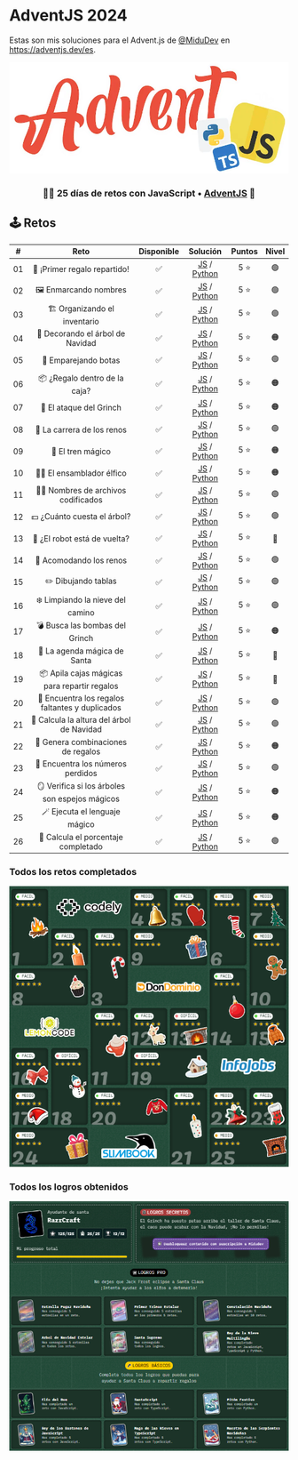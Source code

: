 # AdventJS 2024

Estas son mis soluciones para el Advent.js de [@MiduDev](https://github.com/midudev "@MiduDev") en https://adventjs.dev/es.

<p align="center">
  <img  
    height="200"
    src="logo.webp"
    alt="Logo Adventjs"
  />
</p>

<h3 align="center">🧑‍🚀 25 días de retos con JavaScript • <a href="https://adventjs.dev">AdventJS</a> 🚀</h3>

## 🕹️ Retos

|  #  |                  Reto                       |   Disponible    |                Solución                  |  Puntos  |  Nivel  |
| :-: | :------------------------------------------------------------------: | :------------:  | :----------------------------------------: | :---------: | :---------: |
| 01  |   🎁 ¡Primer regalo repartido!    |       ✅        | [JS](./JS/Reto%2301.js) / [Python](./Python/Reto%2301.py) |   5 ⭐   |    🟢    |  
| 02  |       🖼 Enmarcando nombres       |       ✅        | [JS](./JS/Reto%2302.js) / [Python](./Python/Reto%2302.py) |   5 ⭐   |    🟢    |  
| 03  |   🏗 Organizando el inventario    |       ✅        | [JS](./JS/Reto%2303.js) / [Python](./Python/Reto%2303.py) |   5 ⭐   |    🟢    |  
| 04  | 🎄 Decorando el árbol de Navidad  |       ✅        | [JS](./JS/Reto%2304.js) / [Python](./Python/Reto%2304.py) |   5 ⭐   |    🟠    |  
| 05  |       👞 Emparejando botas        |       ✅        | [JS](./JS/Reto%2305.js) / [Python](./Python/Reto%2305.py) |   5 ⭐   |    🟢    |  
| 06  |   📦 ¿Regalo dentro de la caja?   |       ✅        | [JS](./JS/Reto%2306.js) / [Python](./Python/Reto%2306.py) |   5 ⭐   |    🟠    |  
| 07  |      👹 El ataque del Grinch      |       ✅        | [JS](./JS/Reto%2307.js) / [Python](./Python/Reto%2307.py) |   5 ⭐   |    🟠    |  
| 08  |    🦌 La carrera de los renos     |       ✅        | [JS](./JS/Reto%2308.js) / [Python](./Python/Reto%2308.py) |   5 ⭐   |    🟢    |  
| 09  |        🚂 El tren mágico          |       ✅        | [JS](./JS/Reto%2309.js) / [Python](./Python/Reto%2309.py) |   5 ⭐   |    🟠    |  
| 10  |    👩‍💻 El ensamblador élfico       |       ✅        | [JS](./JS/Reto%2310.js) / [Python](./Python/Reto%2310.py) |   5 ⭐   |    🟠    |  
| 11  |🏴‍☠️ Nombres de archivos codificados |       ✅        | [JS](./JS/Reto%2311.js) / [Python](./Python/Reto%2311.py) |   5 ⭐   |    🟢    |  
| 12  |   💵 ¿Cuánto cuesta el árbol?     |       ✅        | [JS](./JS/Reto%2312.js) / [Python](./Python/Reto%2312.py) |   5 ⭐   |    🟢    |  
| 13  |   🤖 ¿El robot está de vuelta?    |       ✅        | [JS](./JS/Reto%2313.js) / [Python](./Python/Reto%2313.py) |   5 ⭐   |    🔴    |  
| 14  |     🦌 Acomodando los renos       |       ✅        | [JS](./JS/Reto%2314.js) / [Python](./Python/Reto%2314.py) |   5 ⭐   |    🟢    |  
| 15  |       ✏️ Dibujando tablas         |       ✅        | [JS](./JS/Reto%2315.js) / [Python](./Python/Reto%2315.py) |   5 ⭐   |    🟢    |  
| 16  | ❄️ Limpiando la nieve del camino  |       ✅        | [JS](./JS/Reto%2316.js) / [Python](./Python/Reto%2316.py) |   5 ⭐   |    🟢    |  
| 17  |  💣 Busca las bombas del Grinch   |       ✅        | [JS](./JS/Reto%2317.js) / [Python](./Python/Reto%2317.py) |   5 ⭐   |    🟠    |  
| 18  |   📇 La agenda mágica de Santa    |       ✅        | [JS](./JS/Reto%2318.js) / [Python](./Python/Reto%2318.py) |   5 ⭐   |    🔴    |  
| 19  | 📦 Apila cajas mágicas para repartir regalos |       ✅        | [JS](./JS/Reto%2319.js) / [Python](./Python/Reto%2319.py) |   5 ⭐   |    🔴    |  
| 20  | 🎁 Encuentra los regalos faltantes y duplicados |       ✅        | [JS](./JS/Reto%2320.js) / [Python](./Python/Reto%2320.py) |   5 ⭐   |    🟢    |  
| 21  | 🎄 Calcula la altura del árbol de Navidad |       ✅        | [JS](./JS/Reto%2321.js) / [Python](./Python/Reto%2321.py) |   5 ⭐   |    🟢    |  
| 22  | 🎁 Genera combinaciones de regalos |       ✅        | [JS](./JS/Reto%2322.js) / [Python](./Python/Reto%2322.py) |   5 ⭐   |    🟠    |  
| 23  | 🔢 Encuentra los números perdidos |       ✅        | [JS](./JS/Reto%2323.js) / [Python](./Python/Reto%2323.py) |   5 ⭐   |    🟢    |  
| 24  | 🪞 Verifica si los árboles son espejos mágicos |       ✅        | [JS](./JS/Reto%2324.js) / [Python](./Python/Reto%2324.py) |   5 ⭐   |    🟠    |  
| 25  |   🪄 Ejecuta el lenguaje mágico   |       ✅        | [JS](./JS/Reto%2325.js) / [Python](./Python/Reto%2325.py) |   5 ⭐   |    🟠    |  
| 26  | 🎯 Calcula el porcentaje completado |       ✅        | [JS](./JS/Reto%2326.js) / [Python](./Python/Reto%2326.py) |   5 ⭐   |    🟢    |  

### Todos los retos completados
<p align="center"> 
  <img  
    src="AdventJS-2024_Todos_los_retos_completados.png"
    alt="Todos los retos completados"
  />
</p>

### Todos los logros obtenidos
<p align="center"> 
  <img  
    src="AdventJS-2024_Todos_los_logros_obtenidos.png"
    alt="Todos los logros obtenidos"
  />
</p>
